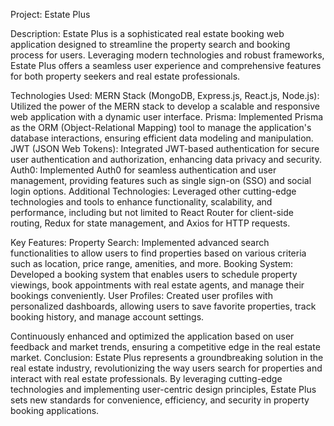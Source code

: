 Project: Estate Plus

Description:
Estate Plus is a sophisticated real estate booking web application designed to streamline the property search and booking process for users. Leveraging modern technologies and robust frameworks, Estate Plus offers a seamless user experience and comprehensive features for both property seekers and real estate professionals.

Technologies Used:
MERN Stack (MongoDB, Express.js, React.js, Node.js): Utilized the power of the MERN stack to develop a scalable and responsive web application with a dynamic user interface.
Prisma: Implemented Prisma as the ORM (Object-Relational Mapping) tool to manage the application's database interactions, ensuring efficient data modeling and manipulation.
JWT (JSON Web Tokens): Integrated JWT-based authentication for secure user authentication and authorization, enhancing data privacy and security.
Auth0: Implemented Auth0 for seamless authentication and user management, providing features such as single sign-on (SSO) and social login options.
Additional Technologies: Leveraged other cutting-edge technologies and tools to enhance functionality, scalability, and performance, including but not limited to React Router for client-side routing, Redux for state management, and Axios for HTTP requests.

Key Features:
Property Search: Implemented advanced search functionalities to allow users to find properties based on various criteria such as location, price range, amenities, and more.
Booking System: Developed a booking system that enables users to schedule property viewings, book appointments with real estate agents, and manage their bookings conveniently.
User Profiles: Created user profiles with personalized dashboards, allowing users to save favorite properties, track booking history, and manage account settings.

Continuously enhanced and optimized the application based on user feedback and market trends, ensuring a competitive edge in the real estate market.
Conclusion:
Estate Plus represents a groundbreaking solution in the real estate industry, revolutionizing the way users search for properties and interact with real estate professionals. By leveraging cutting-edge technologies and implementing user-centric design principles, Estate Plus sets new standards for convenience, efficiency, and security in property booking applications.
